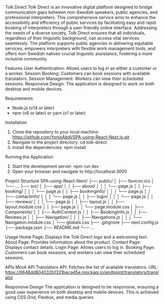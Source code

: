 Tolk Direct
Tolk Direct is an innovative digital platform designed to bridge communication gaps between non-Swedish speakers, public agencies, and professional interpreters. This comprehensive service aims to enhance the accessibility and efficiency of public services by facilitating easy and rapid booking of interpreters through a user-friendly online interface. Addressing the needs of a diverse society, Tolk Direct ensures that all individuals, regardless of their linguistic background, can access vital services seamlessly. The platform supports public agencies in delivering equitable services, empowers interpreters with flexible work management tools, and offers non-Swedish natives crucial linguistic assistance, fostering a more inclusive community.

Features
User Authentication: Allows users to log in as either a customer or a worker.
Session Booking: Customers can book sessions with available translators.
Session Management: Workers can view their scheduled sessions.
Responsive Design: The application is designed to work on both desktop and mobile devices.

Requirements
* Node.js (v14 or later)
* npm (v6 or later) or yarn (v1 or later)

Installation
1. Clone the repository to your local machine: https://github.com/YonisAbdi/SPA-using-React-Next.js.git
2. Navigate to the project directory: cd tolk-direct
3. Install the dependencies: npm install

Running the Application
1. Start the development server: npm run dev
2. Open your browser and navigate to http://localhost:3000

Project Structure
SPA-using-React-Next/
├── public/
│   ├── favicon.ico
│   └── ...
├── src/
│   ├── app/
│   │   ├── about/
│   │   │   └── page.js
│   │   ├── booking/
│   │   │   └── page.js
│   │   ├── bookinginfo/
│   │   │   └── page.js
│   │   ├── contactinfo/
│   │   │   └── page.js
│   │   ├── login/
│   │   │   └── page.js
│   │   ├── reviews/
│   │   │   └── page.js
│   │   ├── layout.js
│   │   ├── layout.module.css
│   │   ├── page.js
│   │   └── page.module.css
│   ├── Components/
│   │   ├── AuthContext.js
│   │   ├── BookingInfo.js
│   │   ├── Reviews.js
│   │   ├── Navigation/
│   │   │   ├── Navigations.js
│   │   │   └── Navigation.module.css
│   └── globals.css
├── .gitignore
├── next.config.js
├── package.json
├── README.md
└── ...

Usage
Home Page: Displays the Tolk Direct logo and a welcoming text.
About Page: Provides information about the product.
Contact Page: Displays contact details.
Login Page: Allows users to log in.
Booking Page: Customers can book sessions, and workers can view their scheduled sessions.


APIs
Mock API Translators API: Fetches the list of available translators.
URL: https://6648dd804032b1331beca45e.mockapi.io/endpoint/translators/translator


Responsive Design
The application is designed to be responsive, ensuring a good user experience on both desktop and mobile devices. This is achieved using CSS Grid, Flexbox, and media queries.
